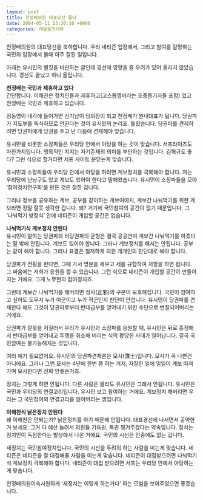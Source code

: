 ```yaml
---
layout: post
title: 천정배의원 대표당선 좋다
date: 2004-05-11 13:30:10 +0900
categories: 깨달음의대화
---
```

천정배의원의 대표당선을 축하합니다. 우리 네티즌 입장에서, 그리고 참여를 갈망하는 국민의 입장에서 볼때 아주 잘된 일입니다. 

아래는 유시민의 뻘짓을 비판하는 글인데 경선에 영향을 줄 우려가 있어 올리지 않았습니다. 경선도 끝났고 하니 올립니다. 

**천정배는 국민과 제휴하고 있다**  
간단합니다. 이해찬은 정치인들과 제휴하고(고스톱멤버라는 조중동기자들 포함) 있고 천정배는 국민과 제휴하고 있습니다. 

정동영이 내각에 들어가면 신기남이 당의장이 되고 천정배가 원내대표가 됩니다. 당권파가 지도부를 독식하므로 안된다는 것이 유시민의 논리죠. 틀렸습니다. 당권파를 견제하려면 당권파에게 당권을 주고 난 다음에 견제해야 맞습니다. 

유시민을 비롯한 소장파들은 우리당 안에서 야당을 하는 것이 맞습니다. 서프라이즈도 마찬가지입니다. 맹목적인 지지는 자기존재의 의미를 부인하는 것입니다. 김혁규도 좋다? 그런 식으로 할거라면 서프 사이트 문닫는게 맞습니다. 

유시민과 소장파들이 우리당 안에서 야당을 하려면 계보정치를 극복해야 합니다. 저는 우리당에 난닝구도 있고 계보도 있어야 한다고 말해왔습니다. 유시민이 소장파들을 모아 ‘참여정치연구회’를 만든 것은 잘한 겁니다. 

그러나 정보를 공유하는 계보, 공부를 같이하는 계보여야지, 계보간 나눠먹기를 위한 계보라면 정말 잘못 생각한 겁니다. 왜? 거기에 국민참여의 공간이 없기 때문입니다. 그 ‘나눠먹기 방정식’ 안에 네티즌이 개입할 공간은 없습니다. 

**나눠먹기식 계보정치 안된다**  
유시민이 말하는 당권파와 비당권파의 균형은 결국 공공연히 계보간 나눠먹기를 하겠다는 말 밖에 안됩니다. 계보도 있어야 합니다. 그러나 계보정치를 해서는 안됩니다. 공부는 같이 해야 합니다. 그러나 표결은 철저하게 의원 개개인의 판단대로 해야 합니다. 

당권파가 전횡을 한다면, 그때 가서 명분을 세우고 세를 규합하여 저항을 하면 됩니다. 그 싸움에는 저희가 응원을 할 수 있습니다. 그런 식으로 네티즌이 개입할 공간이 만들어지는 거에요. 그게 노무현의 참여정치죠.

그런데 계보간 나눠먹기를 해버리면 정사(正邪)의 구분이 모호해집니다. 국민이 참여하고 싶어도 도무지 누가 아군이고 누가 적군인지 판단이 안섭니다. 유시민이 당권파를 견제한다 해도 그것이 당권파로부터 반대급부를 얻어내기 위한 수단으로 변질되어버리는 거에요.

당권파가 잘못을 저질러서 우리가 유시민과 소장파를 응원할 때, 유시민은 뒤로 흥정해서 반대급부를 얻어내고 투쟁을 취소해 버리는 식의 황당한 사태가 일어납니다. 결국 국민참여는 불가능해지는 것입니다. 

여러 얘기 필요없어요. 유시민의 당권파견제론은 모사(謀士)입니다. 모사가 꼭 나쁜건 아니에요. 그러나 그런 모사는 4년에 한번 쯤 하는 거지, 자잘한 일에 일일이 계보 따져가며 모사한다면 진짜 안좋은거죠. 

정치는 그렇게 하면 안됩니다. 다른 사람은 몰라도 유시민은 그래서 안됩니다. 유시민은 국민과 우리당의 연결고리입니다. 유시민 보고 참여하는 거에요. 계보정치 해버리면 우리는 그 국민참여의 연결고리를 잃어버리는 셈입니다. 

**이해찬식 낡은정치 안된다**  
왜 이해찬은 안되는가? 낡은정치를 하기 때문에 안됩니다. 대표경선에 나서면서 공약한거 보세요. 그거 다 예산 늘려서 의원들 기득권, 특권 챙겨주겠다는 약속입니다. 정치는 정치인이 독점한다는 발상에서 나온 거에요. 국민의 시선은 안중에도 없는 겁니다.

새정치는 국민참여정치입니다. 국민의 시선을 두려워 하는 사람을 미는게 맞습니다. 네티즌은 네티즌을 잘 대접해줄 사람을 미는게 맞습니다. 네티즌이 대접받으려면 나눠먹기식 계보정치 극복해야 합니다. 네티즌이 대접 받으려면 서프는 우리당 안에서 야당하는게 맞습니다. 

천정배의원이속시원하게 ‘새정치는 이렇게 하는거다’ 하는 모범을 보여주었으면 좋겠습니다.